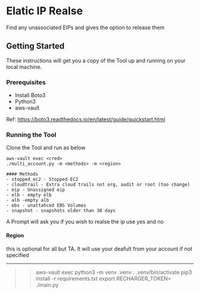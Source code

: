 # Elatic IP Realse
Find any unassociated EIPs and gives the option to release them

## Getting Started

These instructions will get you a copy of the Tool up and running on your local machine.

### Prerequisites

* Install Boto3
* Python3
* aws-vault

Ref: https://boto3.readthedocs.io/en/latest/guide/quickstart.html


### Running the Tool

Clone the Tool and run as below

```
aws-vault exec <cred>
./multi_account.py -m <methods> -m <region>

#### Methods
- stopped_ec2 - Stopped EC2
- cloudtrail - Extra cloud trails not org, audit or root (too change)
- eip - Unassigned eip
- elb - empty elb
- alb -empty alb
- ebs - unattahced EBS Volumes
- snapshot - snapshots older than 30 days
```
A Prompt will ask you if you wish to realse the ip use yes and no


#### Region
this is optional for all but TA.
It will use your deafult from your account if not specified

**********************

>>aws-vault exec <role>
>>python3 -m venv .venv
>>. .venv/bin/activate
>>pip3 install -r requirements.txt 
>> export RECHARGER_TOKEN=<token>
>>./main.py 